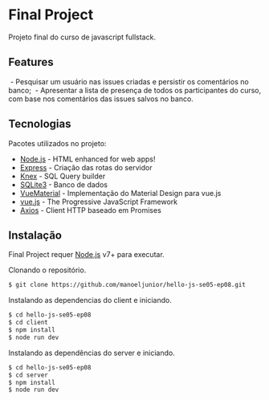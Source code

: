 # Final Project

Projeto final do curso de javascript fullstack.

## Features

  - Pesquisar um usuário nas issues criadas e persistir os comentários no banco;
  - Apresentar a lista de presença de todos os participantes do curso, com base nos comentários das issues salvos no banco.


## Tecnologias

Pacotes utilizados no projeto:

* [Node.js] - HTML enhanced for web apps!
* [Express] - Criação das rotas do servidor
* [Knex] - SQL Query builder
* [SQLite3] - Banco de dados
* [VueMaterial] - Implementação do Material Design para vue.js
* [vue.js] - The Progressive JavaScript Framework
* [Axios] - Client HTTP baseado em Promises



## Instalação

Final Project requer [Node.js](https://nodejs.org/) v7+ para executar.

Clonando o repositório.
```bash
$ git clone https://github.com/manoeljunior/hello-js-se05-ep08.git
```

Instalando as dependencias do client e iniciando.

```sh
$ cd hello-js-se05-ep08
$ cd client
$ npm install
$ node run dev
```

Instalando as dependências do server e iniciando.

```sh
$ cd hello-js-se05-ep08
$ cd server
$ npm install
$ node run dev
```

   [node.js]: <http://nodejs.org>
   [express]: <http://expressjs.com>
   [vue.js]: <http://vuejs.org>
   [VueMaterial]: <https://vue-material-old.netlify.com/#/>
   [Knex]: <http://knexjs.org/>
   [SQLite3]: <https://www.sqlite.org/>
   [Axios]: <https://github.com/axios/axios>
